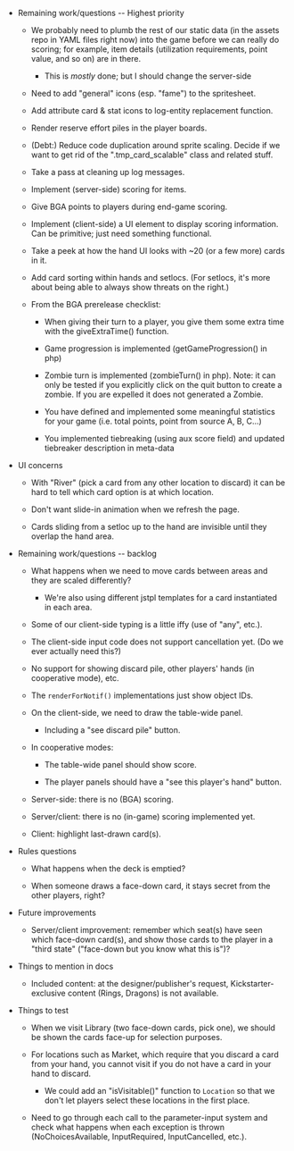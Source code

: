 - Remaining work/questions -- Highest priority

  - We probably need to plumb the rest of our static data (in the assets repo in YAML files right now) into the game
    before we can really do scoring; for example, item details (utilization requirements, point value, and so on) are in
    there.

    - This is *mostly* done; but I should change the server-side

  - Need to add "general" icons (esp. "fame") to the spritesheet.

  - Add attribute card & stat icons to log-entity replacement function.

  - Render reserve effort piles in the player boards.

  - (Debt:) Reduce code duplication around sprite scaling.  Decide if we want to get rid of the ".tmp_card_scalable"
    class and related stuff.

  - Take a pass at cleaning up log messages.

  - Implement (server-side) scoring for items.

  - Give BGA points to players during end-game scoring.

  - Implement (client-side) a UI element to display scoring information.  Can be primitive; just need something
    functional.

  - Take a peek at how the hand UI looks with ~20 (or a few more) cards in it.

  - Add card sorting within hands and setlocs.  (For setlocs, it's more about being able to always show threats on the
    right.)

  - From the BGA prerelease checklist:

    - When giving their turn to a player, you give them some extra time with the giveExtraTime() function.

    - Game progression is implemented (getGameProgression() in php)

    - Zombie turn is implemented (zombieTurn() in php). Note: it can only be tested if you explicitly click on the quit button to create a zombie. If you are expelled it does not generated a Zombie.

    - You have defined and implemented some meaningful statistics for your game (i.e. total points, point from source A, B, C...)

    - You implemented tiebreaking (using aux score field) and updated tiebreaker description in meta-data

- UI concerns

  - With "River" (pick a card from any other location to discard) it can be hard to tell which card option is at which
    location.

  - Don't want slide-in animation when we refresh the page.

  - Cards sliding from a setloc up to the hand are invisible until they overlap the hand area.

- Remaining work/questions -- backlog

  - What happens when we need to move cards between areas and they are scaled differently?
    - We're also using different jstpl templates for a card instantiated in each area.

  - Some of our client-side typing is a little iffy (use of "any", etc.).

  - The client-side input code does not support cancellation yet.  (Do we ever actually need this?)

  - No support for showing discard pile, other players' hands (in cooperative mode), etc.

  - The `renderForNotif()` implementations just show object IDs.

  - On the client-side, we need to draw the table-wide panel.

    - Including a "see discard pile" button.

  - In cooperative modes:

    - The table-wide panel should show score.

    - The player panels should have a "see this player's hand" button.

  - Server-side: there is no (BGA) scoring.

  - Server/client: there is no (in-game) scoring implemented yet.

  - Client: highlight last-drawn card(s).

- Rules questions

  - What happens when the deck is emptied?

  - When someone draws a face-down card, it stays secret from the other players, right?

- Future improvements

  - Server/client improvement: remember which seat(s) have seen which face-down card(s), and show those cards to the
    player in a "third state" ("face-down but you know what this is")?

- Things to mention in docs

  - Included content: at the designer/publisher's request, Kickstarter-exclusive content (Rings, Dragons) is not
    available.

- Things to test

  - When we visit Library (two face-down cards, pick one), we should be shown the cards face-up for selection
    purposes.

  - For locations such as Market, which require that you discard a card from your hand, you cannot visit if you do not
    have a card in your hand to discard.

    - We could add an "isVisitable()" function  to `Location` so that we don't let players select these locations in the first place.

  - Need to go through each call to the parameter-input system and check what happens when each exception is thrown (NoChoicesAvailable, InputRequired, InputCancelled, etc.).
